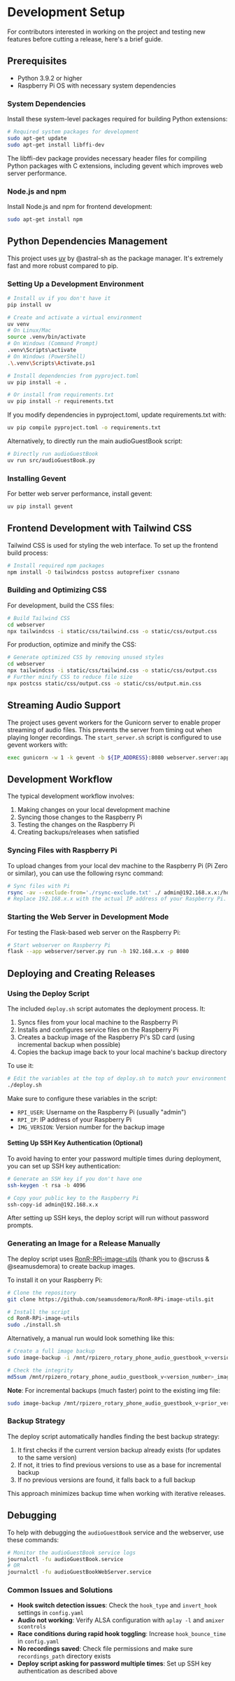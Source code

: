 # Development Setup

For contributors interested in working on the project and testing new features before cutting a release, here's a brief guide.

## Prerequisites

- Python 3.9.2 or higher
- Raspberry Pi OS with necessary system dependencies

### System Dependencies

Install these system-level packages required for building Python extensions:

```bash
# Required system packages for development
sudo apt-get update
sudo apt-get install libffi-dev
```

The libffi-dev package provides necessary header files for compiling Python packages with C extensions, including gevent which improves web server performance.

### Node.js and npm

Install Node.js and npm for frontend development:

```bash
sudo apt-get install npm
```

## Python Dependencies Management

This project uses [uv](https://github.com/astral-sh/uv) by @astral-sh as the package manager. It's extremely fast and more robust compared to pip.

### Setting Up a Development Environment

```bash
# Install uv if you don't have it
pip install uv

# Create and activate a virtual environment
uv venv
# On Linux/Mac
source .venv/bin/activate
# On Windows (Command Prompt)
.venv\Scripts\activate
# On Windows (PowerShell)
.\.venv\Scripts\Activate.ps1

# Install dependencies from pyproject.toml
uv pip install -e .

# Or install from requirements.txt
uv pip install -r requirements.txt
```

If you modify dependencies in pyproject.toml, update requirements.txt with:

```bash
uv pip compile pyproject.toml -o requirements.txt
```

Alternatively, to directly run the main audioGuestBook script:

```bash
# Directly run audioGuestBook
uv run src/audioGuestBook.py
```

### Installing Gevent

For better web server performance, install gevent:

```bash
uv pip install gevent
```

## Frontend Development with Tailwind CSS

Tailwind CSS is used for styling the web interface. To set up the frontend build process:

```bash
# Install required npm packages
npm install -D tailwindcss postcss autoprefixer cssnano
```

### Building and Optimizing CSS

For development, build the CSS files:

```bash
# Build Tailwind CSS
cd webserver
npx tailwindcss -i static/css/tailwind.css -o static/css/output.css
```

For production, optimize and minify the CSS:

```bash
# Generate optimized CSS by removing unused styles
cd webserver
npx tailwindcss -i static/css/tailwind.css -o static/css/output.css
# Further minify CSS to reduce file size
npx postcss static/css/output.css -o static/css/output.min.css
```

## Streaming Audio Support

The project uses gevent workers for the Gunicorn server to enable proper streaming of audio files. This prevents the server from timing out when playing longer recordings. The `start_server.sh` script is configured to use gevent workers with:

```bash
exec gunicorn -w 1 -k gevent -b ${IP_ADDRESS}:8080 webserver.server:app
```

## Development Workflow

The typical development workflow involves:

1. Making changes on your local development machine
2. Syncing those changes to the Raspberry Pi
3. Testing the changes on the Raspberry Pi
4. Creating backups/releases when satisfied

### Syncing Files with Raspberry Pi

To upload changes from your local dev machine to the Raspberry Pi (Pi Zero or similar), you can use the following rsync command:

```bash
# Sync files with Pi
rsync -av --exclude-from='./rsync-exclude.txt' ./ admin@192.168.x.x:/home/admin/rotary-phone-audio-guestbook
# Replace 192.168.x.x with the actual IP address of your Raspberry Pi.
```

### Starting the Web Server in Development Mode

For testing the Flask-based web server on the Raspberry Pi:

```bash
# Start webserver on Raspberry Pi
flask --app webserver/server.py run -h 192.168.x.x -p 8080
```

## Deploying and Creating Releases

### Using the Deploy Script

The included `deploy.sh` script automates the deployment process. It:

1. Syncs files from your local machine to the Raspberry Pi
2. Installs and configures service files on the Raspberry Pi
3. Creates a backup image of the Raspberry Pi's SD card (using incremental backup when possible)
4. Copies the backup image back to your local machine's backup directory

To use it:

```bash
# Edit the variables at the top of deploy.sh to match your environment
./deploy.sh
```

Make sure to configure these variables in the script:

- `RPI_USER`: Username on the Raspberry Pi (usually "admin")
- `RPI_IP`: IP address of your Raspberry Pi
- `IMG_VERSION`: Version number for the backup image

#### Setting Up SSH Key Authentication (Optional)

To avoid having to enter your password multiple times during deployment, you can set up SSH key authentication:

```bash
# Generate an SSH key if you don't have one
ssh-keygen -t rsa -b 4096

# Copy your public key to the Raspberry Pi
ssh-copy-id admin@192.168.x.x
```

After setting up SSH keys, the deploy script will run without password prompts.

### Generating an Image for a Release Manually

The deploy script uses [RonR-RPi-image-utils](https://github.com/seamusdemora/RonR-RPi-image-utils) (thank you to @scruss & @seamusdemora) to create backup images.

To install it on your Raspberry Pi:

```bash
# Clone the repository
git clone https://github.com/seamusdemora/RonR-RPi-image-utils.git

# Install the script
cd RonR-RPi-image-utils
sudo ./install.sh
```

Alternatively, a manual run would look something like this:

```bash
# Create a full image backup
sudo image-backup -i /mnt/rpizero_rotary_phone_audio_guestbook_v<version_number>_imagebackup.img

# Check the integrity
md5sum /mnt/rpizero_rotary_phone_audio_guestbook_v<version_number>_imagebackup.img
```

**Note**: For incremental backups (much faster) point to the existing img file:

```bash
sudo image-backup /mnt/rpizero_rotary_phone_audio_guestbook_v<prior_version_number>_imagebackup.img
```

### Backup Strategy

The deploy script automatically handles finding the best backup strategy:

1. It first checks if the current version backup already exists (for updates to the same version)
2. If not, it tries to find previous versions to use as a base for incremental backup
3. If no previous versions are found, it falls back to a full backup

This approach minimizes backup time when working with iterative releases.

## Debugging

To help with debugging the `audioGuestBook` service and the webserver, use these commands:

```bash
# Monitor the audioGuestBook service logs
journalctl -fu audioGuestBook.service
# OR
journalctl -fu audioGuestBookWebServer.service
```

### Common Issues and Solutions

- **Hook switch detection issues**: Check the `hook_type` and `invert_hook` settings in `config.yaml`
- **Audio not working**: Verify ALSA configuration with `aplay -l` and `amixer scontrols`
- **Race conditions during rapid hook toggling**: Increase `hook_bounce_time` in `config.yaml`
- **No recordings saved**: Check file permissions and make sure `recordings_path` directory exists
- **Deploy script asking for password multiple times**: Set up SSH key authentication as described above
